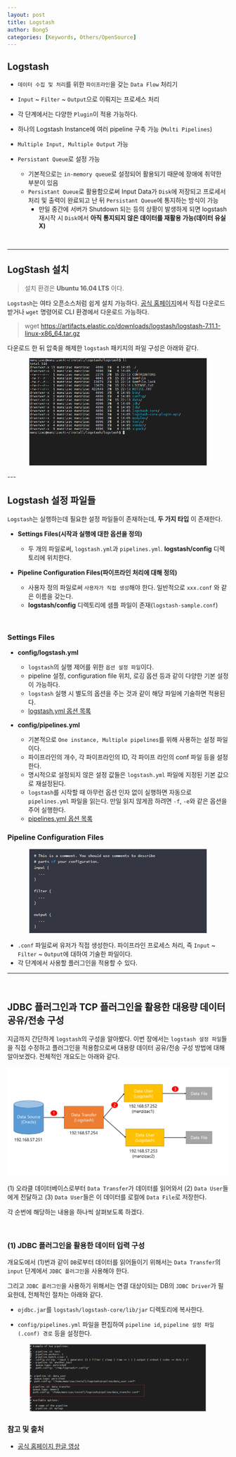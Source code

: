 ```yaml
---
layout: post
title: Logstash
author: Bong5
categories: [Keywords, Others/OpenSource]
---
```


## Logstash

- `데이터 수집 및 처리`를 위한 `파이프라인`을 갖는 `Data Flow` 처리기

- `Input` ~ `Filter` ~ `Output`으로 이뤄지는 프로세스 처리

- 각 단계에서는 다양한 `Plugin`이 적용 가능하다.

- 하나의 Logstash Instance에 여러 pipeline 구축 가능 (`Multi Pipelines`)

- `Multiple Input, Multiple Output` 가능

- `Persistant Queue`로 설정 가능
  - 기본적으로는 `in-memory queue`로 설정되어 활용되기 때문에 장애에 취약한 부분이 있음
  - `Persistant Queue`로 활용함으로써 Input Data가 `Disk`에 저장되고 프로세서 처리 및 출력이 완료되고 난 뒤 `Persistant Queue`에 통지하는 방식이 가능
    - 만일 중간에 서버가 Shutdown 되는 등의 상황이 발생하게 되면 logstash 재시작 시 `Disk`에서 **아직 통지되지 않은 데이터를 재활용 가능(데이터 유실 X)**

<br>

---

## LogStash 설치

> 설치 환경은 **Ubuntu 16.04 LTS** 이다.

`Logstash`는 여타 오픈소스처럼 쉽게 설치 가능하다. [공식 홈페이지](https://www.elastic.co/kr/downloads/logstash)에서 직접 다운로드 받거나 `wget` 명령어로 CLI 환경에서 다운로드 가능하다.

> wget https://artifacts.elastic.co/downloads/logstash/logstash-7.11.1-linux-x86_64.tar.gz

다운로드 한 뒤 압축을 해제한 `logstash` 패키지의 파일 구성은 아래와 같다.

<p align="center">
<img src="/assets/img/logstash/img1.PNG" width="80%" height="auto" >
</p>
---

<br>

## Logstash 설정 파일들

`Logstash`는 실행하는데 필요한 설정 파일들이 존재하는데, **두 가지 타입** 이 존재한다.

- **Settings Files(시작과 실행에 대한 옵션을 정의)**
  - 두 개의 파일로써, `logstash.yml`과 `pipelines.yml`. **logstash/config** 디렉토리에 위치한다.

- **Pipeline Configuration Files(파이프라인 처리에 대해 정의)**
  - 사용자 정의 파일로써 `사용자가 직접 생성`해야 한다. 일반적으로 `xxx.conf` 와 같은 이름을 갖는다.
  - **logstash/config** 디렉토리에 샘플 파일이 존재(`logstash-sample.conf`)

<br>

### Settings Files

- **config/logstash.yml**
  - `logstash`의 실행 제어를 위한 `옵션 설정 파일`이다.
  - pipeline 설정, configuration file 위치, 로깅 옵션 등과 같이 다양한 기본 설정이 가능하다.
  - `logstash` 실행 시 별도의 옵션을 주는 것과 같이 해당 파일에 기술하면 적용된다.
  - [logstash.yml 옵션 목록](https://www.elastic.co/guide/en/logstash/current/logstash-settings-file.html)

- **config/pipelines.yml**
  - 기본적으로 `One instance, Multiple pipelines`를 위해 사용하는 설정 파일이다.
  - 파이프라인의 개수, 각 파이프라인의 ID, 각 파이프 라인의 conf 파일 등을 설정한다.
  - 명시적으로 설정되지 않은 설정 값들은 `logstash.yml` 파일에 지정된 기본 값으로 재설정된다.
  - `logstash`를 시작할 때 아무런 옵션 인자 없이 실행하면 자동으로 `pipelines.yml` 파일을 읽는다. 만일 읽지 않게끔 하려면 `-f`, `-e`와 같은 옵션을 주어 실행한다.
  - [pipelines.yml 옵션 목록](https://www.elastic.co/guide/en/logstash/current/multiple-pipelines.html)


### Pipeline Configuration Files

<p align="center">
<img src="/assets/img/logstash/img3.PNG" width="80%" height="auto" >
</p>

- `.conf` 파일로써 유저가 직접 생성한다. 파이프라인 프로세스 처리, 즉 `Input` ~ `Filter` ~ `Output`에 대하여 기술한 파일이다.
- 각 단계에서 사용할 플러그인을 적용할 수 있다.

---

<br>

## JDBC 플러그인과 TCP 플러그인을 활용한 대용량 데이터 공유/전송 구성

지금까지 간단하게 `logstash`의 구성을 알아봤다. 이번 장에서는 `logstash 설정 파일`들을 직접 수정하고 플러그인을 적용함으로써 대용량 데이터 공유/전송 구성 방법에 대해 알아보겠다.
전체적인 개요도는 아래와 같다.

<img src="/assets/img/logstash/img4.PNG" width="100%" height="auto">

(1) 오라클 데이터베이스로부터 `Data Transfer`가 데이터를 읽어와서
(2) `Data User`들에게 전달하고
(3) `Data User`들은 이 데이터를 로컬에 `Data File`로 저장한다.

각 순번에 해당하는 내용을 하나씩 살펴보도록 하겠다.

<br>

### (1) JDBC 플러그인을 활용한 데이터 입력 구성

개요도에서 (1)번과 같이 `DB`로부터 데이터를 읽어들이기 위해서는 `Data Transfer`의 `input` 단계에서 `JDBC 플러그인`을 사용해야 한다.

그리고 `JDBC 플러그인`을 사용하기 위해서는 연결 대상이되는 DB의 `JDBC Driver`가 필요한데, 전체적인 절차는 아래와 같다.

- `ojdbc.jar`를 `logstash/logstash-core/lib/jar` 디렉토리에 복사한다.

- `config/pipelines.yml` 파일을 편집하여 `pipeline id`,  `pipeline 설정 파일(.conf) 경로` 등을 설정한다.
<p align="center">
<img src="/assets/img/logstash/img5.PNG" width="80%" height="auto">
<p>






### 참고 및 출처

- [공식 홈페이지 한글 영상](https://www.elastic.co/kr/webinars/getting-started-logstash)
